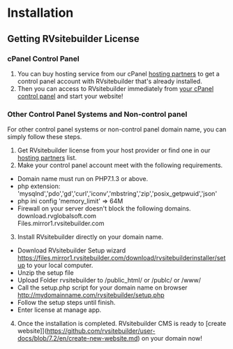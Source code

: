 # Installation

## Getting RVsitebuilder License

### cPanel Control Panel
1. You can buy hosting service from our cPanel [hosting partners](https://rvsitebuilder.com/hosting-partner/) to get a control panel account with RVsitebuilder that's already installed.
2. Then you can access to RVsitebuilder immediately from [your cPanel control panel](https://github.com/rvsitebuilder/user-docs/blob/7.2/en/create-new-website.md) and start your website!
 

### Other Control Panel Systems and Non-control panel
For other control panel systems or non-control panel domain name, you can simply follow these steps.
1. Get RVsitebuilder license from your host provider or find one in our [hosting partners](https://rvsitebuilder.com/hosting-partner/) list.
2. Make your control panel account meet with the following requirements.
- Domain name must run on PHP7.1.3 or above. 
- php extension: 'mysqlnd','pdo','gd','curl','iconv','mbstring','zip','posix_getpwuid','json' 
- php ini config 'memory_limit' => 64M 
- Firewall on your server doesn't block the following domains.  
download.rvglobalsoft.com  
Files.mirror1.rvsitebuilder.com 

3. Install RVsitebuilder directly on your domain name.
- Download RVsitebuilder Setup wizard https://files.mirror1.rvsitebuilder.com/download/rvsitebuilderinstaller/setup to your local computer. 
- Unzip the setup file 
- Upload Folder rvsitebuilder to /public_html/ or /publc/ or /www/ 
- Call the setup.php script for your domain name on browser http://mydomainname.com/rvsitebuilder/setup.php 
- Follow the setup steps until finish. 
- Enter license at manage app.

4. Once the installation is completed.
RVsitebuilder CMS is ready to [create website]](https://github.com/rvsitebuilder/user-docs/blob/7.2/en/create-new-website.md) on your domain now!



